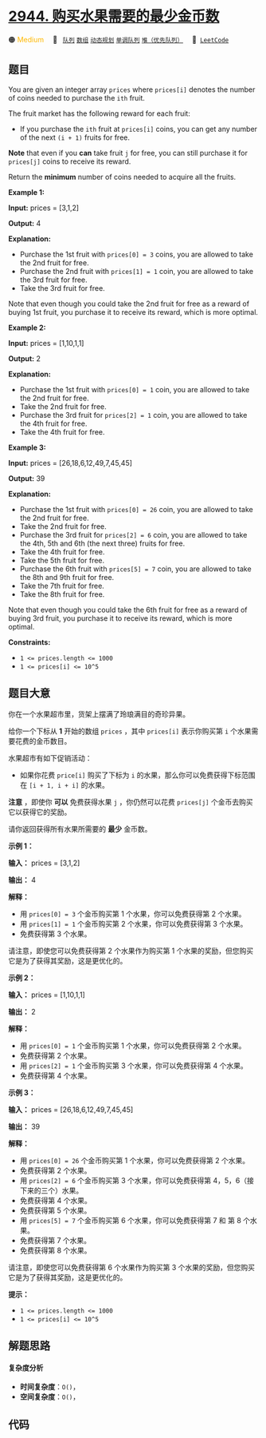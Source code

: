 # [2944. 购买水果需要的最少金币数](https://leetcode.com/problems/minimum-number-of-coins-for-fruits)

🟠 <font color=#ffb800>Medium</font>&emsp; 🔖&ensp; [`队列`](/tag/queue.md) [`数组`](/tag/array.md) [`动态规划`](/tag/dynamic-programming.md) [`单调队列`](/tag/monotonic-queue.md) [`堆（优先队列）`](/tag/heap-priority-queue.md)&emsp; 🔗&ensp;[`LeetCode`](https://leetcode.com/problems/minimum-number-of-coins-for-fruits)

## 题目

You are given an integer array `prices` where `prices[i]` denotes the number
of coins needed to purchase the `ith` fruit.

The fruit market has the following reward for each fruit:

  * If you purchase the `ith` fruit at `prices[i]` coins, you can get any number of the next `(i + 1)` fruits for free.

**Note** that even if you **can** take fruit `j` for free, you can still
purchase it for `prices[j]` coins to receive its reward.

Return the **minimum** number of coins needed to acquire all the fruits.



**Example 1:**

**Input:** prices = [3,1,2]

**Output:** 4

**Explanation:**

  * Purchase the 1st fruit with `prices[0] = 3` coins, you are allowed to take the 2nd fruit for free.
  * Purchase the 2nd fruit with `prices[1] = 1` coin, you are allowed to take the 3rd fruit for free.
  * Take the 3rd fruit for free.

Note that even though you could take the 2nd fruit for free as a reward of
buying 1st fruit, you purchase it to receive its reward, which is more
optimal.

**Example 2:**

**Input:** prices = [1,10,1,1]

**Output:** 2

**Explanation:**

  * Purchase the 1st fruit with `prices[0] = 1` coin, you are allowed to take the 2nd fruit for free.
  * Take the 2nd fruit for free.
  * Purchase the 3rd fruit for `prices[2] = 1` coin, you are allowed to take the 4th fruit for free.
  * Take the 4th fruit for free.

**Example 3:**

**Input:** prices = [26,18,6,12,49,7,45,45]

**Output:** 39

**Explanation:**

  * Purchase the 1st fruit with `prices[0] = 26` coin, you are allowed to take the 2nd fruit for free.
  * Take the 2nd fruit for free.
  * Purchase the 3rd fruit for `prices[2] = 6` coin, you are allowed to take the 4th, 5th and 6th (the next three) fruits for free.
  * Take the 4th fruit for free.
  * Take the 5th fruit for free.
  * Purchase the 6th fruit with `prices[5] = 7` coin, you are allowed to take the 8th and 9th fruit for free.
  * Take the 7th fruit for free.
  * Take the 8th fruit for free.

Note that even though you could take the 6th fruit for free as a reward of
buying 3rd fruit, you purchase it to receive its reward, which is more
optimal.



**Constraints:**

  * `1 <= prices.length <= 1000`
  * `1 <= prices[i] <= 10^5`


## 题目大意

你在一个水果超市里，货架上摆满了玲琅满目的奇珍异果。

给你一个下标从 **1**  开始的数组 `prices` ，其中 `prices[i]` 表示你购买第 `i` 个水果需要花费的金币数目。

水果超市有如下促销活动：

  * 如果你花费 `price[i]` 购买了下标为 `i` 的水果，那么你可以免费获得下标范围在 `[i + 1, i + i]` 的水果。

**注意**  ，即使你 **可以**  免费获得水果 `j` ，你仍然可以花费 `prices[j]` 个金币去购买它以获得它的奖励。

请你返回获得所有水果所需要的 **最少**  金币数。



**示例 1：**

**输入：** prices = [3,1,2]

**输出：** 4

**解释：**

  * 用 `prices[0] = 3` 个金币购买第 1 个水果，你可以免费获得第 2 个水果。
  * 用 `prices[1] = 1` 个金币购买第 2 个水果，你可以免费获得第 3 个水果。
  * 免费获得第 3 个水果。

请注意，即使您可以免费获得第 2 个水果作为购买第 1 个水果的奖励，但您购买它是为了获得其奖励，这是更优化的。

**示例 2：**

**输入：** prices = [1,10,1,1]

**输出：** 2

**解释：**

  * 用 `prices[0] = 1` 个金币购买第 1 个水果，你可以免费获得第 2 个水果。
  * 免费获得第 2 个水果。
  * 用 `prices[2] = 1` 个金币购买第 3 个水果，你可以免费获得第 4 个水果。
  * 免费获得第 4 个水果。

**示例 3：**

**输入：** prices = [26,18,6,12,49,7,45,45]

**输出：** 39

**解释：**

  * 用 `prices[0] = 26` 个金币购买第 1 个水果，你可以免费获得第 2 个水果。
  * 免费获得第 2 个水果。
  * 用 `prices[2] = 6` 个金币购买第 3 个水果，你可以免费获得第 4，5，6（接下来的三个）水果。
  * 免费获得第 4 个水果。
  * 免费获得第 5 个水果。
  * 用 `prices[5] = 7` 个金币购买第 6 个水果，你可以免费获得第 7 和 第 8 个水果。
  * 免费获得第 7 个水果。
  * 免费获得第 8 个水果。

请注意，即使您可以免费获得第 6 个水果作为购买第 3 个水果的奖励，但您购买它是为了获得其奖励，这是更优化的。



**提示：**

  * `1 <= prices.length <= 1000`
  * `1 <= prices[i] <= 10^5`


## 解题思路

#### 复杂度分析

- **时间复杂度**：`O()`，
- **空间复杂度**：`O()`，

## 代码

```javascript

```